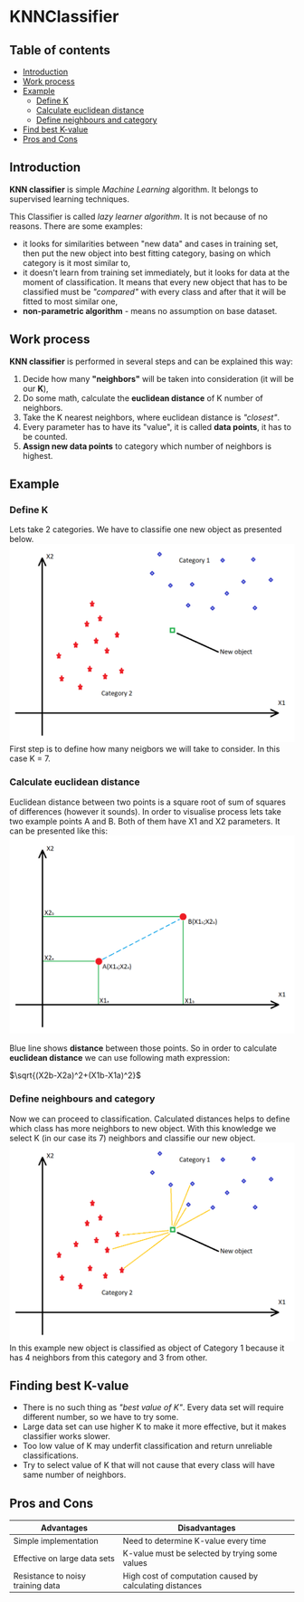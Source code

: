 # KNNClassifier
## Table of contents
- [Introduction](#introduction)
- [Work process](#work-process)
- [Example](#example)
    * [Define K](#define-k)
    * [Calculate euclidean distance](#calculate-euclidean-distance)
    * [Define neighbours and category](#define-neighbours-and-category)
- [Find best K-value](#finding-best-k-value)
- [Pros and Cons](#pros-and-cons)
## Introduction
**KNN classifier** is simple *Machine Learning* algorithm.
It belongs to supervised learning techniques.

This Classifier is called *lazy learner algorithm*. It is not because of no reasons. 
There are some examples:
* it looks for similarities between "new data" and cases in training set, then put the new object into best fitting category, basing on 
which category is it most similar to,
* it doesn't learn from training set immediately, but it looks for data at the moment of classification. It means that every new object that has to be classified must be *"compared"* with every class and after that it will be fitted to most similar one,
* **non-parametric algorithm** - means no assumption on base dataset.

## Work process
**KNN classifier** is performed in several steps and can be explained this way:
1. Decide how many **"neighbors"** will be taken into consideration (it will be our **K**),
2. Do some math, calculate the **euclidean distance** of K number of neighbors.
3. Take the K nearest neighbors, where euclidean distance is *"closest"*.
4. Every parameter has to have its "value", it is called **data points**, it has to be counted.
5. **Assign new data points** to category which number of neighbors is highest.

## Example 
### Define K
Lets take 2 categories. We have to classifie one new object as presented below.
![Alt text](classes.png)
First step is to define how many neigbors we will take to consider. In this case K = 7.

### Calculate euclidean distance
Euclidean distance between two points is a square root of sum of squares of differences (however it sounds).
In order to visualise process lets take two example points A and B. Both of them have X1 and X2 parameters.
It can be presented like this:
![Alt text](euclidean.png)

Blue line shows **distance** between those points. So in order to calculate **euclidean distance** we can use following math expression: 

$\sqrt{(X2b-X2a)^2+(X1b-X1a)^2}$

### Define neighbours and category
Now we can proceed to classification. Calculated distances helps to define which class has more neighbors to new object.
With this knowledge we select K (in our case its 7) neighbors and classifie our new object.
![Alt text](distance.png)
In this example new object is classified as object of Category 1 because it has 4 neighbors from this category and 3 from other.

## Finding best K-value

* There is no such thing as *"best value of K"*. Every data set will require different number, so we have to try some. 
* Large data set can use higher K to make it more effective, but it makes classifier works slower. 
* Too low value of K may underfit classification and return unreliable classifications.
* Try to select value of K that will not cause that every class will have same number of neighbors.

## Pros and Cons
| Advantages | Disadvantages |
| ---------- | ------------- |
| Simple implementation | Need to determine K-value every time |
| Effective on large data sets | K-value must be selected by trying some values |
| Resistance to noisy training data | High cost of computation caused by calculating distances |